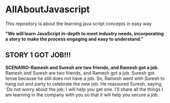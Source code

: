 # AllAboutJavascript
This repository is about the learning java script concepts in easy way 

**"We will learn JavaScript in-depth to meet industry needs, incorporating a story to make the process engaging and easy to understand."**

## STORY 1  GOT JOB!!!
  **SCENARIO-Ramesh and Suresh are two friends, and Ramesh got a job.**
Ramesh and Suresh are two friends, and Ramesh got a job. Suresh got tense because he still does not have a job. So, Ramesh went with Suresh to hang out and party to celebrate the new job. He reassured Suresh, saying, 'Do not worry about the job; I will help you get one. I'll share all the things I am learning in the company with you so that it will help you secure a job.
